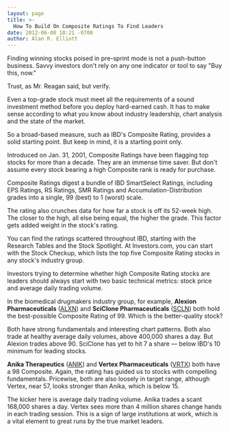 ```yaml
---
layout: page
title: >-
  How To Build On Composite Ratings To Find Leaders
date: 2012-06-08 18:21 -0700
author: Alan R. Elliott
---
```





Finding winning stocks poised in pre-sprint mode is not a push-button business. Savvy investors don't rely on any one indicator or tool to say "Buy this, now."


Trust, as Mr. Reagan said, but verify.


Even a top-grade stock must meet all the requirements of a sound investment method before you deploy hard-earned cash. It has to make sense according to what you know about industry leadership, chart analysis and the state of the market.


So a broad-based measure, such as IBD's Composite Rating, provides a solid starting point. But keep in mind, it is a starting point only.


Introduced on Jan. 31, 2001, Composite Ratings have been flagging top stocks for more than a decade. They are an immense time saver. But don't assume every stock bearing a high Composite rank is ready for purchase.


Composite Ratings digest a bundle of IBD SmartSelect Ratings, including EPS Ratings, RS Ratings, SMR Ratings and Accumulation-Distribution grades into a single, 99 (best) to 1 (worst) scale.


The rating also crunches data for how far a stock is off its 52-week high. The closer to the high, all else being equal, the higher the grade. This factor gets added weight in the stock's rating.


You can find the ratings scattered throughout IBD, starting with the Research Tables and the Stock Spotlight. At Investors.com, you can start with the Stock Checkup, which lists the top five Composite Rating stocks in any stock's industry group.


Investors trying to determine whether high Composite Rating stocks are leaders should always start with two basic technical metrics: stock price and average daily trading volume.


In the biomedical drugmakers industry group, for example, **Alexion Pharmaceuticals** ([ALXN](https://research.investors.com/quote.aspx?symbol=ALXN)) and **SciClone Pharmaceuticals** ([SCLN](https://research.investors.com/quote.aspx?symbol=SCLN)) both hold the best-possible Composite Rating of 99. Which is the better-quality stock?


Both have strong fundamentals and interesting chart patterns. Both also trade at healthy average daily volumes, above 400,000 shares a day. But Alexion trades above 90. SciClone has yet to hit 7 a share — below IBD's 10 minimum for leading stocks.


**Anika Therapeutics** ([ANIK](https://research.investors.com/quote.aspx?symbol=ANIK)) and **Vertex Pharmaceuticals** ([VRTX](https://research.investors.com/quote.aspx?symbol=VRTX)) both have a 98 Composite. Again, the rating has guided us to stocks with compelling fundamentals. Pricewise, both are also loosely in target range, although Vertex, near 57, looks stronger than Anika, which is below 15.


The kicker here is average daily trading volume. Anika trades a scant 168,000 shares a day. Vertex sees more than 4 million shares change hands in each trading session. This is a sign of large institutions at work, which is a vital element to great runs by the true market leaders.




